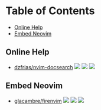 # Table of Contents

<!-- toc -->

- [Online Help](#online-help)
- [Embed Neovim](#embed-neovim)

<!-- tocstop -->

## Online Help

- [dzfrias/nvim-docsearch](https://github.com/dzfrias/nvim-docsearch) ![](https://img.shields.io/github/stars/dzfrias/nvim-docsearch) ![](https://img.shields.io/github/last-commit/dzfrias/nvim-docsearch) ![](https://img.shields.io/github/commit-activity/y/dzfrias/nvim-docsearch)

## Embed Neovim

- [glacambre/firenvim](https://github.com/glacambre/firenvim) ![](https://img.shields.io/github/stars/glacambre/firenvim) ![](https://img.shields.io/github/last-commit/glacambre/firenvim) ![](https://img.shields.io/github/commit-activity/y/glacambre/firenvim)
